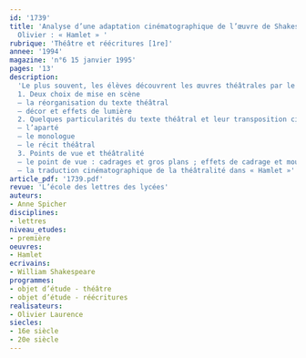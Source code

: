```yaml
---
id: '1739'
title: 'Analyse d’une adaptation cinématographique de l’œuvre de Shakespeare. Laurence
  Olivier : « Hamlet » '
rubrique: 'Théâtre et réécritures [1re]'
annee: '1994'
magazine: 'n°6 15 janvier 1995'
pages: '13'
description: 
  'Le plus souvent, les élèves découvrent les œuvres théâtrales par le biais d’une adaptation cinématographique ou télévisuelle. Sont-ils pour autant plus familiarisés avec le langage du film qu’avec celui du théâtre, plus aptes à en percevoir et à en analyser les codes et les modes de fonctionnement ?
  1. Deux choix de mise en scène
  – la réorganisation du texte théâtral
  – décor et effets de lumière
  2. Quelques particularités du texte théâtral et leur transposition cinématographique
  – l’aparté
  – le monologue
  – le récit théâtral
  3. Points de vue et théâtralité
  – le point de vue : cadrages et gros plans ; effets de cadrage et mouvements de caméra
  – la traduction cinématographique de la théâtralité dans « Hamlet »'
article_pdf: '1739.pdf'
revue: 'L’école des lettres des lycées'
auteurs:
- Anne Spicher
disciplines:
- lettres
niveau_etudes:
- première
oeuvres:
- Hamlet
ecrivains:
- William Shakespeare
programmes:
- objet d’étude - théâtre
- objet d’étude - réécritures
realisateurs:
- Olivier Laurence
siecles:
- 16e siècle
- 20e siècle
---
```

